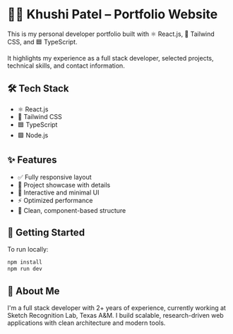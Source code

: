 # 👩‍💻 Khushi Patel – Portfolio Website

This is my personal developer portfolio built with ⚛️ React.js, 💨 Tailwind CSS, and 🟦 TypeScript.

It highlights my experience as a full stack developer, selected projects, technical skills, and contact information.

## 🛠️ Tech Stack

- ⚛️ React.js  
- 💨 Tailwind CSS  
- 🟦 TypeScript  
- 🟩 Node.js  

## ✨ Features

- ✅ Fully responsive layout  
- 📁 Project showcase with details  
- 🎨 Interactive and minimal UI  
- ⚡ Optimized performance  
- 🧱 Clean, component-based structure  

## 🚀 Getting Started

To run locally:

```bash
npm install
npm run dev
```

## 👋 About Me

I'm a full stack developer with 2+ years of experience, currently working at Sketch Recognition Lab, Texas A&M. I build scalable, research-driven web applications with clean architecture and modern tools.

